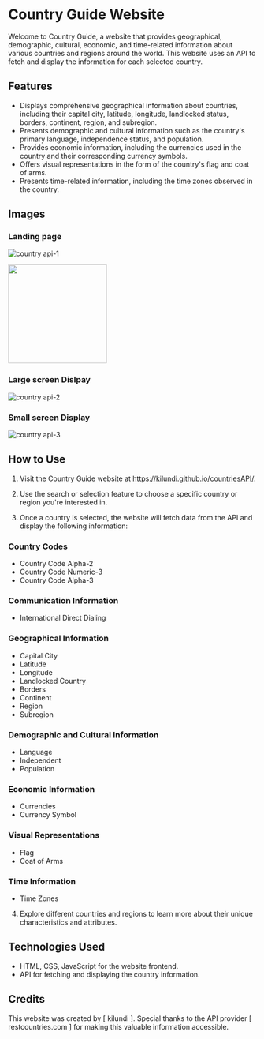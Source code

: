 ﻿# Country Guide Website

Welcome to Country Guide, a website that provides geographical, demographic, cultural, economic, and time-related information about various countries and regions around the world. This website uses an API to fetch and display the information for each selected country.

## Features

- Displays comprehensive geographical information about countries, including their capital city, latitude, longitude, landlocked status, borders, continent, region, and subregion.
- Presents demographic and cultural information such as the country's primary language, independence status, and population.
- Provides economic information, including the currencies used in the country and their corresponding currency symbols.
- Offers visual representations in the form of the country's flag and coat of arms.
- Presents time-related information, including the time zones observed in the country.
## Images

### Landing page
![country api-1](https://github.com/kilundi/countriesAPI/assets/95399799/4cd79545-28fd-49e3-b5c3-4b8b38e5981b)

<img src="https://github.com/kilundi/countriesAPI/assets/95399799/d92d873c-11d5-47cf-b4f0-d76b9d61a7db" width="200">


### Large screen Dislpay
![country api-2](https://github.com/kilundi/countriesAPI/assets/95399799/bf052195-f620-4ca8-abcc-5e729f74c216)

### Small screen Display
![country api-3](https://github.com/kilundi/countriesAPI/assets/95399799/d92d873c-11d5-47cf-b4f0-d76b9d61a7db)


## How to Use

1. Visit the Country Guide website at https://kilundi.github.io/countriesAPI/.

2. Use the search or selection feature to choose a specific country or region you're interested in.

3. Once a country is selected, the website will fetch data from the API and display the following information:

### Country Codes

- Country Code Alpha-2
- Country Code Numeric-3
- Country Code Alpha-3

### Communication Information

- International Direct Dialing

### Geographical Information

- Capital City
- Latitude
- Longitude
- Landlocked Country
- Borders
- Continent
- Region
- Subregion

### Demographic and Cultural Information

- Language
- Independent
- Population

### Economic Information

- Currencies
- Currency Symbol

### Visual Representations

- Flag
- Coat of Arms

### Time Information

- Time Zones

4. Explore different countries and regions to learn more about their unique characteristics and attributes.

## Technologies Used

- HTML, CSS, JavaScript for the website frontend.
- API for fetching and displaying the country information.

## Credits

This website was created by [ kilundi ]. Special thanks to the API provider [ restcountries.com ] for making this valuable information accessible.
